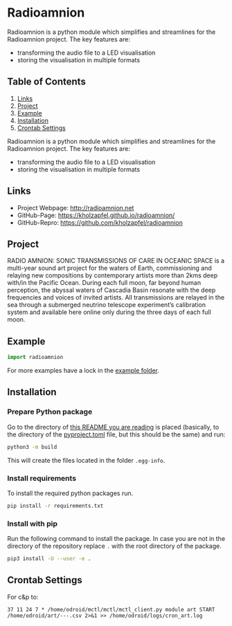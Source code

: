 # Radioamnion
Radioamnion is a python module which simplifies and streamlines for the Radioamnion project. The key features are:
- transforming the audio file to a LED visualisation
- storing the visualisation in multiple formats

## Table of Contents
1. [Links](#links)
2. [Project](#project)
3. [Example](#example)
4. [Installation](#installation)
5. [Crontab Settings](#crontab-settings)

Radioamnion is a python module which simplifies and streamlines for the Radioamnion project. The key features are:
- transforming the audio file to a LED visualisation
- storing the visualisation in multiple formats

## Links
- Project Webpage: http://radioamnion.net
- GitHub-Page: https://kholzapfel.github.io/radioamnion/
- GitHub-Repro: https://github.com/kholzapfel/radioamnion

## Project
RADIO AMNION: SONIC TRANSMISSIONS OF CARE IN OCEANIC SPACE is a multi-year sound art project for the waters of Earth, commissioning and relaying new compositions by contemporary artists more than 2kms deep with/in the Pacific Ocean. During each full moon, far beyond human perception, the abyssal waters of Cascadia Basin resonate with the deep frequencies and voices of invited artists. All transmissions are relayed in the sea through a submerged neutrino telescope experiment’s calibration system and available here online only during the three days of each full moon.

## Example
```python
import radioamnion

```
For more examples have a lock in the [example folder](./examples).

## Installation

### Prepare Python package
Go to the directory of [this README you are reading](README.md) is placed (basically, to the directory of the [pyproject.toml](pyproject.toml) file, but this should be the same) and run:
```bash
python3 -m build
```
This will create the files located in the folder `.egg-info`.

### Install requirements
To install the required python packages run.
```bash
pip install -r requirements.txt
```

### Install with pip
Run the following command to install the package. In case you are not in the directory of the repository replace `.` with the root directory of the package. 
```bash
pip3 install -U --user -e .
```

## Crontab Settings
For c&p to:
```
37 11 24 7 * /home/odroid/mctl/mctl/mctl_client.py module art START /home/odroid/art/---.csv 2>&1 >> /home/odroid/logs/cron_art.log
```
